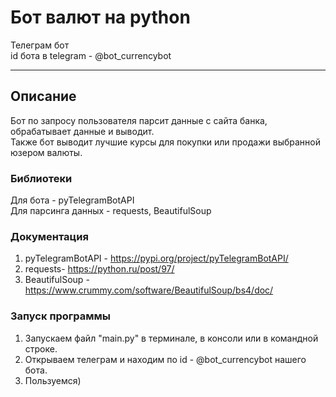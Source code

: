 # Бот валют на python
Телеграм бот <br>
id бота в telegram - @bot_currencybot
***
## Описание
Бот по запросу пользователя парсит данные с сайта банка, обрабатывает данные и выводит.<br>
Также бот выводит лучшие курсы для покупки или продажи выбранной юзером валюты.<br>

### Библиотеки
Для бота - pyTelegramBotAPI <br>
Для парсинга данных - requests, BeautifulSoup

### Документация
1. pyTelegramBotAPI - https://pypi.org/project/pyTelegramBotAPI/
2. requests- https://python.ru/post/97/
3. BeautifulSoup - https://www.crummy.com/software/BeautifulSoup/bs4/doc/

### Запуск программы
1. Запускаем файл "main.py" в терминале, в консоли или в командной строке.
2. Открываем телеграм и находим по id - @bot_currencybot нашего бота.
3. Пользуемся)
